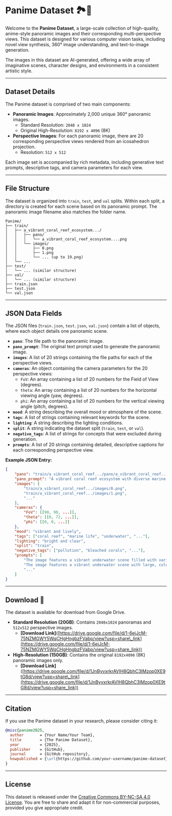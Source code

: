 # Panime Dataset 🏞️🎨

Welcome to the **Panime Dataset**, a large-scale collection of high-quality, anime-style panoramic images and their corresponding multi-perspective views. This dataset is designed for various computer vision tasks, including novel view synthesis, 360° image understanding, and text-to-image generation.

The images in this dataset are AI-generated, offering a wide array of imaginative scenes, character designs, and environments in a consistent artistic style.

-----

## Dataset Details

The Panime dataset is comprised of two main components:

  * **Panoramic Images**: Approximately 2,000 unique 360° panoramic images.
      * Standard Resolution: `2048 x 1024`
      * Original High-Resolution: `8192 x 4096` (8K)
  * **Perspective Images**: For each panoramic image, there are 20 corresponding perspective views rendered from an icosahedron projection.
      * Resolution: `512 x 512`

Each image set is accompanied by rich metadata, including generative text prompts, descriptive tags, and camera parameters for each view.

-----

## File Structure

The dataset is organized into `train`, `test`, and `val` splits. Within each split, a directory is created for each scene based on its panoramic prompt. The panoramic image filename also matches the folder name.

```
Panime/
├── train/
│   ├── a_vibrant_coral_reef_ecosystem.../
│   │   ├── pano/
│   │   │   └── a_vibrant_coral_reef_ecosystem....png
│   │   └── images/
│   │       ├── 0.png
│   │       ├── 1.png
│   │       └── ... (up to 19.png)
│   └── ...
├── test/
│   └── ... (similar structure)
├── val/
│   └── ... (similar structure)
├── train.json
├── test.json
└── val.json
```

-----

## JSON Data Fields

The JSON files (`train.json`, `test.json`, `val.json`) contain a list of objects, where each object details one panoramic scene.

  * **`pano`**: The file path to the panoramic image.
  * **`pano_prompt`**: The original text prompt used to generate the panoramic image.
  * **`images`**: A list of 20 strings containing the file paths for each of the perspective views.
  * **`cameras`**: An object containing the camera parameters for the 20 perspective views:
      * `FoV`: An array containing a list of 20 numbers for the Field of View (degrees).
      * `theta`: An array containing a list of 20 numbers for the horizontal viewing angle (yaw, degrees).
      * `phi`: An array containing a list of 20 numbers for the vertical viewing angle (pitch, degrees).
  * **`mood`**: A string describing the overall mood or atmosphere of the scene.
  * **`tags`**: A list of strings containing relevant keywords for the scene.
  * **`lighting`**: A string describing the lighting conditions.
  * **`split`**: A string indicating the dataset split (`train`, `test`, or `val`).
  * **`negative_tags`**: A list of strings for concepts that were excluded during generation.
  * **`prompts`**: A list of 20 strings containing detailed, descriptive captions for each corresponding perspective view.

**Example JSON Entry:**

```json
{
    "pano": "train/a_vibrant_coral_reef.../pano/a_vibrant_coral_reef....png",
    "pano_prompt": "A vibrant coral reef ecosystem with diverse marine life, colorful corals, and clear turquoise waters",
    "images": [
        "train/a_vibrant_coral_reef.../images/0.png",
        "train/a_vibrant_coral_reef.../images/1.png",
        "..."
    ],
    "cameras": {
        "FoV": [[90, 90, ...]],
        "theta": [[0, 72, ...]],
        "phi": [[0, 0, ...]]
    },
    "mood": "vibrant and lively",
    "tags": ["coral reef", "marine life", "underwater", "..."],
    "lighting": "bright and clear",
    "split": "train",
    "negative_tags": ["pollution", "bleached corals", "..."],
    "prompts": [
        "The image features a vibrant underwater scene filled with various types of coral...",
        "The image features a vibrant underwater scene with large, colorful coral formations...",
        "..."
    ]
}
```

-----

## Download 💾

The dataset is available for download from Google Drive.

  * **Standard Resolution (20GB)**: Contains `2048x1024` panoramas and `512x512` perspective images.
      * **[Download Link]**([https://drive.google.com/file/d/1-6ejJcM-75NZMGWY5WqCHgHngbzFVabp/view?usp=share\_link](https://drive.google.com/file/d/1-6ejJcM-75NZMGWY5WqCHgHngbzFVabp/view?usp=share_link))
  * **High-Resolution (150GB)**: Contains the original `8192x4096` (8K) panoramic images only.
      * **[Download Link]**([https://drive.google.com/file/d/1JnByvxrkrAVIH8QbhC3IMzop0XE9tG8d/view?usp=share\_link](https://drive.google.com/file/d/1JnByvxrkrAVIH8QbhC3IMzop0XE9tG8d/view?usp=share_link))

-----

## Citation

If you use the Panime dataset in your research, please consider citing it:

```bibtex
@misc{panime2025,
  author       = {Your Name/Your Team},
  title        = {The Panime Dataset},
  year         = {2025},
  publisher    = {GitHub},
  journal      = {GitHub repository},
  howpublished = {\url{https://github.com/your-username/panime-dataset}}
}
```

-----

## License

This dataset is released under the [Creative Commons BY-NC-SA 4.0 License](https://creativecommons.org/licenses/by-nc-sa/4.0/). You are free to share and adapt it for non-commercial purposes, provided you give appropriate credit.
